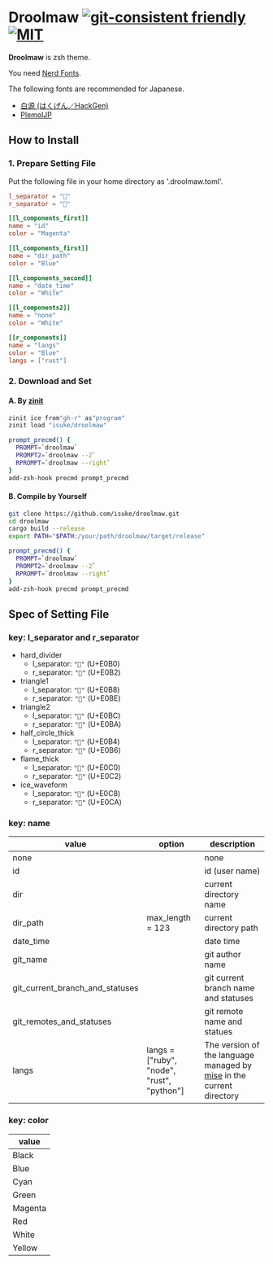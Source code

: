 # Droolmaw [![git-consistent friendly](https://img.shields.io/badge/git--consistent-friendly-brightgreen.svg)](https://github.com/isuke/git-consistent)  [![MIT](https://img.shields.io/github/license/mashape/apistatus.svg)](https://raw.githubusercontent.com/isuke/droolmaw/main/LICENSE)

**Droolmaw** is zsh theme.

You need [Nerd Fonts](https://www.nerdfonts.com/).

The following fonts are recommended for Japanese.

- [白源 (はくげん／HackGen)](https://github.com/yuru7/HackGen)
- [PlemolJP](https://github.com/yuru7/PlemolJP)

## How to Install

### 1. Prepare Setting File

Put the following file in your home directory as '.droolmaw.toml'.

```toml
l_separator = ""
r_separator = ""

[[l_components_first]]
name = "id"
color = "Magenta"

[[l_components_first]]
name = "dir_path"
color = "Blue"

[[l_components_second]]
name = "date_time"
color = "White"

[[l_components2]]
name = "none"
color = "White"

[[r_components]]
name = "langs"
color = "Blue"
langs = ["rust"]
```

### 2. Download and Set

#### A. By [zinit](https://github.com/zdharma-continuum/zinit)

```sh
zinit ice from"gh-r" as"program"
zinit load "isuke/droolmaw"

prompt_precmd() {
  PROMPT=`droolmaw`
  PROMPT2=`droolmaw --2`
  RPROMPT=`droolmaw --right`
}
add-zsh-hook precmd prompt_precmd
```

#### B. Compile by Yourself

```sh
git clone https://github.com/isuke/droolmaw.git
cd droolmaw
cargo build --release
export PATH="$PATH:/your/path/droolmaw/target/release"

prompt_precmd() {
  PROMPT=`droolmaw`
  PROMPT2=`droolmaw --2`
  RPROMPT=`droolmaw --right`
}
add-zsh-hook precmd prompt_precmd
```

## Spec of Setting File

### key: l_separator and r_separator

- hard_divider
    - l_separator: `""` (U+E0B0)
    - r_separator: `""` (U+E0B2)
- triangle1
    - l_separator: `""` (U+E0B8)
    - r_separator: `""` (U+E0BE)
- triangle2
    - l_separator: `""` (U+E0BC)
    - r_separator: `""` (U+E0BA)
- half_circle_thick
    - l_separator: `""` (U+E0B4)
    - r_separator: `""` (U+E0B6)
- flame_thick
    - l_separator: `""` (U+E0C0)
    - r_separator: `""` (U+E0C2)
- ice_waveform
    - l_separator: `""` (U+E0C8)
    - r_separator: `""` (U+E0CA)

### key: name

| value                           | option           | description              |
| ------------------------------- | ---------------- | ------------------------ |
| none                            |                  | none                     |
| id                              |                  | id (user name)           |
| dir                             |                  | current directory name   |
| dir_path                        | max_length = 123 | current directory path   |
| date_time                       |                  | date time                |
| git_name                        |                  | git author name          |
| git_current_branch_and_statuses |                  | git current branch name and statuses |
| git_remotes_and_statuses        |                  | git remote name and statues          |
| langs                           | langs = ["ruby", "node", "rust", "python"] | The version of the language managed by [mise](https://github.com/jdx/mise) in the current directory |

### key: color

| value     |
| --------- |
| Black     |
| Blue      |
| Cyan      |
| Green     |
| Magenta   |
| Red       |
| White     |
| Yellow    |

